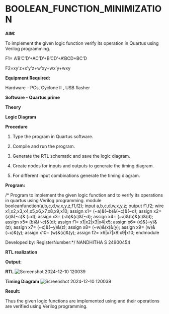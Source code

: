 # BOOLEAN_FUNCTION_MINIMIZATION

**AIM:**

To implement the given logic function verify its operation in Quartus using Verilog programming.

F1= A’B’C’D’+AC’D’+B’CD’+A’BCD+BC’D 

F2=xy’z+x’y’z+w’xy+wx’y+wxy

**Equipment Required:**

Hardware – PCs, Cyclone II , USB flasher

**Software – Quartus prime**

**Theory**

**Logic Diagram**

**Procedure**

1.	Type the program in Quartus software.

2.	Compile and run the program.

3.	Generate the RTL schematic and save the logic diagram.

4.	Create nodes for inputs and outputs to generate the timing diagram.

5.	For different input combinations generate the timing diagram.


**Program:**

/* Program to implement the given logic function and to verify its operations in quartus using Verilog programming. 
module booleanfunction(a,b,c,d,w,x,y,z,f1,f2); input a,b,c,d,w,x,y,z; output f1,f2; wire
x1,x2,x3,x4,x5,x6,x7,x8,x9,x10; assign x1= (~a)&(~b)&(~c)&(~d); assign x2= (a)&(~c)&
(~d); assign x3= (~b)&(c)&(~d); assign x4= (~a)&(b)&(c)&(d); assign x5= (b)&(~c)&(d);
assign f1= x1|x2|x3|x4|x5; assign x6= (x)&(~y)&(z); assign x7= (~x)&(~y)&(z); assign x8=
(~w)&(x)&(y); assign x9= (w)&(~x)&(y); assign x10= (w)&(x)&(y); assign f2=
x6|x7|x8|x9|x10; endmodule

Developed by: RegisterNumber:*/
NANDHITHA S 24900454

**RTL realization**

**Output:**

**RTL**
![Screenshot 2024-12-10 120039](https://github.com/user-attachments/assets/4c9a9d88-44c6-4fa9-8086-3ec07dd5b590)

**Timing Diagram**
![Screenshot 2024-12-10 120039](https://github.com/user-attachments/assets/6d4f0fb1-ebb7-40ce-bb9c-ad42aac23c94)

**Result:**

Thus the given logic functions are implemented using and their operations are verified using Verilog programming.


